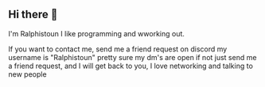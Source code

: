 ## Hi there 👋
I'm Ralphistoun I like programming and wworking out.

If you want to contact me, send me a friend request on discord my username is "Ralphistoun"
pretty sure my dm's are open if not just send me a friend request,
and I will get back to you, I love networking and talking to new people
